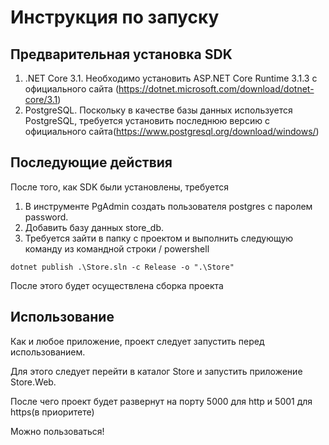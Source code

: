 # Инструкция по запуску

## Предварительная установка SDK

1. .NET Core 3.1. Необходимо установить ASP.NET Core Runtime 3.1.3 с официального сайта (https://dotnet.microsoft.com/download/dotnet-core/3.1)
2. PostgreSQL. Поскольку в качестве базы данных используется PostgreSQL, требуется установить последнюю версию с официального сайта(https://www.postgresql.org/download/windows/)

## Последующие действия

После того, как SDK были установлены, требуется 
1. В инструменте PgAdmin создать пользователя postgres с паролем password.
2. Добавить базу данных store_db.
3. Требуется зайти в папку с проектом и выполнить следующую команду из командной строки / powershell
```
dotnet publish .\Store.sln -c Release -o ".\Store"
```
После этого будет осуществлена сборка проекта

## Использование
Как и любое приложение, проект следует запустить перед использованием. 

Для этого следует перейти в каталог Store и запустить приложение Store.Web.

После чего проект будет развернут на порту 5000 для http и 5001 для https(в приоритете)

Можно пользоваться!
